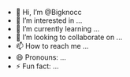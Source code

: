 - 👋 Hi, I’m @Bigknocc
- 👀 I’m interested in ...
- 🌱 I’m currently learning ...
- 💞️ I’m looking to collaborate on ...
- 📫 How to reach me ...
- 😄 Pronouns: ...
- ⚡ Fun fact: ...

<!---
Bigknocc/Bigknocc is a ✨ special ✨ repository because its `README.md` (this file) appears on your GitHub profile.
You can click the Preview link to take a look at your changes.
--->
